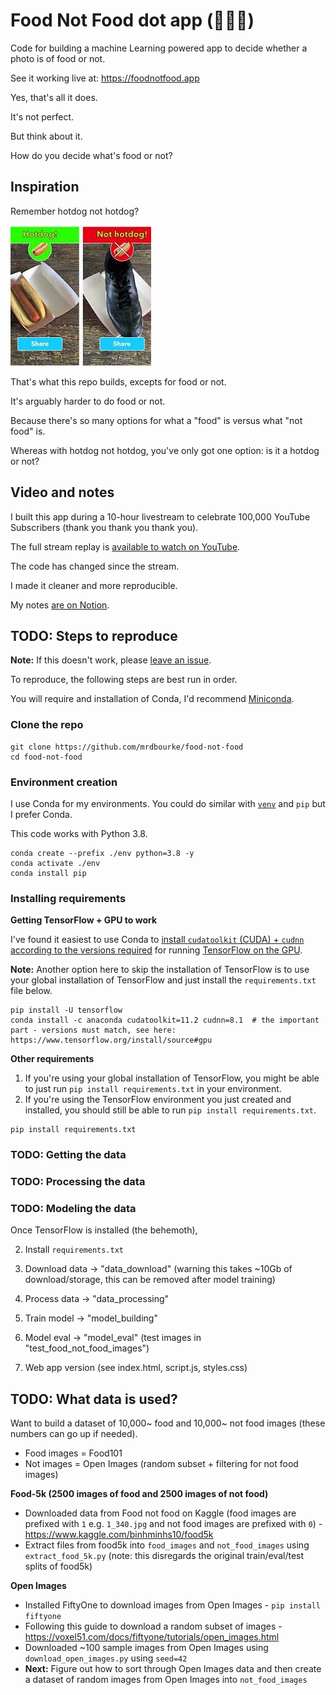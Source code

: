 # Food Not Food dot app (🍔🚫🍔)

Code for building a machine Learning powered app to decide whether a photo is of food or not.

See it working live at: https://foodnotfood.app

Yes, that's all it does.

It's not perfect.

But think about it.

How do you decide what's food or not?

## Inspiration

Remember hotdog not hotdog?

<img src="images/hotdog-not-hotdog.jpeg"/> 

That's what this repo builds, excepts for food or not.

It's arguably harder to do food or not.

Because there's so many options for what a "food" is versus what "not food" is.

Whereas with hotdog not hotdog, you've only got one option: is it a hotdog or not?

## Video and notes

I built this app during a 10-hour livestream to celebrate 100,000 YouTube Subscribers (thank you thank you thank you). 

The full stream replay is [available to watch on YouTube](https://youtu.be/W5XNOmyJr6I).

The code has changed since the stream.

I made it cleaner and more reproducible.

My notes [are on Notion](https://www.notion.so/mrdbourke/November-6-100k-Livestream-Celebration-a6ed0836c7a9490f94ada8891e606d8e).

## TODO: Steps to reproduce

**Note:** If this doesn't work, please [leave an issue](https://github.com/mrdbourke/food-not-food/issues).

To reproduce, the following steps are best run in order.

You will require and installation of Conda, I'd recommend [Miniconda](https://docs.conda.io/en/latest/miniconda.html).

### Clone the repo

```
git clone https://github.com/mrdbourke/food-not-food
cd food-not-food
```

### Environment creation

I use Conda for my environments. You could do similar with [`venv`](https://docs.python.org/3/library/venv.html) and `pip` but I prefer Conda.

This code works with Python 3.8.

```
conda create --prefix ./env python=3.8 -y
conda activate ./env
conda install pip
``` 

### Installing requirements

**Getting TensorFlow + GPU to work**

I've found it easiest to use Conda to [install `cudatoolkit` (CUDA) + `cudnn` according to the versions required](https://www.tensorflow.org/install/source#gpu) for running [TensorFlow on the GPU](https://www.tensorflow.org/install/gpu).

**Note:** Another option here to skip the installation of TensorFlow is to use your global installation of TensorFlow and just install the `requirements.txt` file below.

```
pip install -U tensorflow
conda install -c anaconda cudatoolkit=11.2 cudnn=8.1  # the important part - versions must match, see here: https://www.tensorflow.org/install/source#gpu 
```

**Other requirements**

1. If you're using your global installation of TensorFlow, you might be able to just run `pip install requirements.txt` in your environment.
2. If you're using the TensorFlow environment you just created and installed, you should still be able to run `pip install requirements.txt`.

```
pip install requirements.txt
```

### TODO: Getting the data

### TODO: Processing the data

### TODO: Modeling the data


Once TensorFlow is installed (the behemoth), 

2. Install `requirements.txt`

3. Download data -> "data_download" (warning this takes ~10Gb of download/storage, this can be removed after model training)
4. Process data -> "data_processing"
5. Train model -> "model_building"
6. Model eval -> "model_eval" (test images in "test_food_not_food_images")
7. Web app version (see index.html, script.js, styles.css)


## TODO: What data is used?

Want to build a dataset of 10,000~ food and 10,000~ not food images (these numbers can go up if needed).

* Food images = Food101
* Not images = Open Images (random subset + filtering for not food images)

**Food-5k (2500 images of food and 2500 images of not food)**
* Downloaded data from Food not food on Kaggle (food images are prefixed with `1` e.g. `1_340.jpg` and not food images are prefixed with `0`) - https://www.kaggle.com/binhminhs10/food5k 
* Extract files from food5k into `food_images` and `not_food_images` using `extract_food_5k.py` (note: this disregards the original train/eval/test splits of food5k)

**Open Images**
* Installed FiftyOne to download images from Open Images - `pip install fiftyone`
* Following this guide to download a random subset of images - https://voxel51.com/docs/fiftyone/tutorials/open_images.html
* Downloaded ~100 sample images from Open Images using `download_open_images.py` using `seed=42`
* **Next:** Figure out how to sort through Open Images data and then create a dataset of random images from Open Images into `not_food_images`
